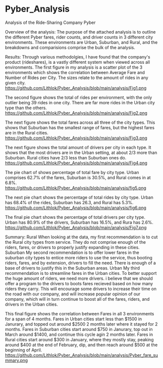 # Pyber_Analysis

Analysis of the Ride-Sharing Company Pyber

Overview of the analysis:
	The purpose of the attached analysis is to outline the different Pyber fares, rider counts, and driver counts in 3 different city environments. 
These environments are Urban, Suburban, and Rural, and the breakdowns and comparisions comprise the bulk of the analysis.


Results:
	Through various methodolgies, I have found that the company's product (rideshares), is a vastly different system when viewed 
across all environments. The first figure in my analysis is a scatter plot of the 3 environments which shows the correlation between Average Fare and 
Number of Rides per City. The sizes relate to the amount of rides in any given city.
https://github.com/Lithlok/Pyber_Analysis/blob/main/analysis/Fig1.png

The second figure shows the total of rides per environment, with the only outlier being 39 rides in one city. There are far more rides in the Urban 
city type than the others.
https://github.com/Lithlok/Pyber_Analysis/blob/main/analysis/Fig2.png

The next figure shows the total fares across all three of the city types. This shows that Suburban has the smallest range of fares, but the highest 
fares are in the Rural cities.
https://github.com/Lithlok/Pyber_Analysis/blob/main/analysis/Fig3.png

The next figure shows the total amount of drivers per city in each type. It shows that the most drivers are in the Urban setting, at about 2/3 more than Suburban.
Rural cities have 2/3 less than Suburban ones do.
https://github.com/Lithlok/Pyber_Analysis/blob/main/analysis/Fig4.png

The pie chart of shows percentage of total fare by city type. Urban comprises 62.7% of the fares, Suburban is 30.5%, and Rural comes in at 6.8%.
https://github.com/Lithlok/Pyber_Analysis/blob/main/analysis/fig5.png

The next pie chart shows the percentage of total rides by city type. Urban has 68.4% of the rides, Suburban has 26.3, and Rural has 5.3%.
https://github.com/Lithlok/Pyber_Analysis/blob/main/analysis/fig6.png

The final pie chart shows the percentage of total drivers per city type. Urban has 80.9% of the drivers, Suburban has 16.5%, and Rura has 2.6%.
https://github.com/Lithlok/Pyber_Analysis/blob/main/analysis/Fig7.png


Summary:
Rural
	When looking at the data, my first recommendation is to cut the Rural city types from service. They do not comprise enough of the riders, fares, or drivers to properly justify expanding in these cities. 
Suburban
	My second recommendation is to offer lower fares in the suburban city types to entice more riders to use the service, thus booting riders, fares, and by extension, drivers to fill the need. There is enough of a base of drivers to justify this in the Suburban areas. 
Urban
	My third recommendation is to streamline fares in the Urban cities. To better support the huge amount of riders, we need more drivers. i believe that we should offer a program to the drivers to boots fares recieved based on how many riders they carry. This will encourage some drivers to increase their time on the road with our company, and will increase popular opinion of our company, which will in turn continue to boost all of the fares, riders, and drivers in the Urban cities.


This final figure shows the correlation between Fares in all 3 environments for a span of 4 months. 
Fares in Urban cities start less than $1500 in Janurary, and topped out around $2500 2 months later where it stayed for 2 months.
Fares in Suburban cities start around $750 in Janurary, top out in March around $1400, and continue this cycle agin 2 months later. 
Fares in Rural cities start around $300 in January, where they mostly stay, peaking around $400 at the end of February, dip, and then reach around $500 at the beginning of April.
https://github.com/Lithlok/Pyber_Analysis/blob/main/analysis/Pyber_fare_summary.png
